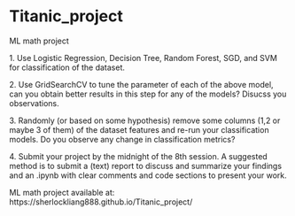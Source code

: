 # Titanic_project
ML math project
<p> 1. Use Logistic Regression, Decision Tree, Random Forest, SGD, and SVM for classification of the dataset. </p>

<p> 2. Use GridSearchCV to tune the parameter of each of the above model, can you obtain better results in this step for any of the models? Disucss you observations.  </p>
<p> 3. Randomly (or based on some hypothesis) remove some columns (1,2 or maybe 3 of them) of the dataset features and re-run your classification models. Do you observe any change in classification metrics? </p>
<p> 4. Submit your project by the midnight of the 8th session. A suggested method is to submit a (text) report to discuss and summarize your findings and an .ipynb with clear comments and code sections to  present your work. </p>
ML math project available at: 
https://sherlockliang888.github.io/Titanic_project/
